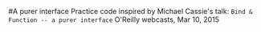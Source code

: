 #A purer interface
Practice code inspired by Michael Cassie's talk:
```Bind & Function -- a purer interface```
O'Reilly webcasts, Mar 10, 2015




